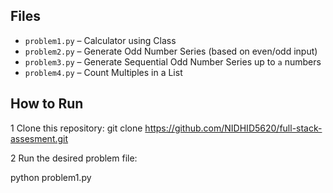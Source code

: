 

##  Files

- `problem1.py` – Calculator using Class
- `problem2.py` – Generate Odd Number Series (based on even/odd input)
- `problem3.py` – Generate Sequential Odd Number Series up to `a` numbers
- `problem4.py` – Count Multiples in a List



##  How to Run

1 Clone this repository:
git clone https://github.com/NIDHID5620/full-stack-assesment.git

2 Run the desired problem file:

python problem1.py
